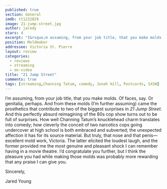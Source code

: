 ```yaml
---
published: true
section: General
imdb: tt1232829
image: 21-jump-street.jpg
author: jaredy 
stars: 4
excerpt: "I&rsquo;m assuming, from your job title, that you make molds. Of faces, say. Or genitalia, perhaps. And from these molds (I&rsquo;m further assuming) came the prosthetics that contribute to two of the biggest surprises in <em>21 Jump Street</em>.   And this perfectly absurd reimagining of the 80s cop show turns out to be full of surprises." 
position: Moldmaker
addressee: Victoria St. Pierre
layout: review
categories:
  - reviews
  - streaming
  - on-video
title: "21 Jump Street"
comments: true
tags: [streaming,Channing Tatum, comedy, Jonah Hill, Postcards, SXSW]
---
```

<p>I&rsquo;m assuming, from your job title, that you make molds. Of faces, say. Or genitalia, perhaps. And from these molds (I&rsquo;m further assuming) came the prosthetics that contribute to two of the biggest surprises in <em>21 Jump Street</em>.   And this perfectly absurd reimagining of the 80s cop show turns out to be full of surprises. How well Channing Tatum&rsquo;s knucklehead charm translates into comedy; how cleverly the conceit of two narcotics cops going undercover at high school is both embraced and subverted; the unexpected affection it has for its source material.  But truly, that nose and that penis&mdash;excellent mold work, Victoria. The latter elicited the loudest laugh, and the former provided me the most genuine and pleasant shock I can remember having in a movie theatre.  I&rsquo;d congratulate you further, but I think the pleasure you had while making those molds was probably more rewarding that any praise I can give you.</p>
<p>Sincerely,</p>
<p>Jared Young</p>
